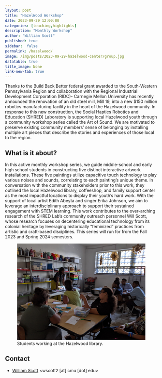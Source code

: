 ```yaml
---
layout: post
title: "HazelWood Workshop"
date: 2023-09-29 12:00:00
categories: [teaching,highlights]
description: "Monthly Workshop"
author: "William Scott"
published: true
sidebar:  false
permalink: /hazelwood/
image: /img/posts/2023-09-29-hazelwood-center/group.jpg
datatable: true
title_image: None
link-new-tab: true
---
```


Thanks to the Build Back Better federal grant awarded to the South-Western
Pennsylvania Region and collaboration with the Regional Industrial Development Corporation
(RIDC)- Carnegie Mellon University has recently announced the renovation of an old steel mill,
Mill 19, into a new $150 million robotics manufacturing facility in the heart of the Hazelwood
community. In response to this new construction, the Social Haptics Robotics and Education
(SHRED) Laboratory is supporting local Hazelwood youth through a community workshop series
called the Art of Sound. We are motivated to preserve existing community members’ sense of
belonging by installing multiple art pieces that describe the stories and experiences of those
local to the region.

## What is it about?
In this active monthly workshop series, we guide middle-school and early high school
students in constructing five distinct interactive artwork installations. These five paintings
utilize capacitive touch technology to play various noises and sounds, correlating to each
painting’s unique theme. In conversation with the community stakeholders prior to this work,
they outlined the local Hazelwood library, coffeeshop, and family support center as the most
impactful locations to display their youth’s hard work. With the support of local artist Edith
Abeyta and singer Erika Johnson, we aim to leverage an interdisciplinary approach to support
their sustained engagement with STEM learning. This work contributes to the over-arching
research of the SHRED Lab’s community outreach personnel Will Scott, whose research focuses
on decentering educational technology from its colonial heritage by leveraging historically
“feminized” practices from artistic and craft-based disciplines. This series will run for from the
Fall 2023 and Spring 2024 semesters.

<figure>
    <img src="/img/posts/2023-09-29-hazelwood-center/group.jpg" />
    <figcaption>
        Students working at the Hazelwood library.
    </figcaption>
</figure>

## Contact

 - [William Scott](/team/will/) <wscott2 [at] cmu [dot] edu>
